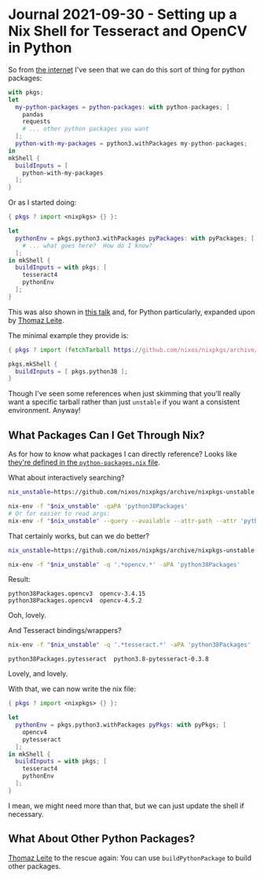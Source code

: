 Journal 2021-09-30 - Setting up a Nix Shell for Tesseract and OpenCV in Python
==============================================================================

So from [the internet](https://nixos.wiki/wiki/Python) I've seen that we can do this sort of thing for python packages:

```nix
with pkgs;
let
  my-python-packages = python-packages: with python-packages; [
    pandas
    requests
    # ... other python packages you want
  ];
  python-with-my-packages = python3.withPackages my-python-packages;
in
mkShell {
  buildInputs = [
    python-with-my-packages
  ];
}
```

Or as I started doing:

```nix
{ pkgs ? import <nixpkgs> {} }:

let
  pythonEnv = pkgs.python3.withPackages pyPackages: with pyPackages; [
    # ... what goes here?  How do I know?
  ];
in mkShell {
  buildInputs = with pkgs; [
    tesseract4
    pythonEnv
  ];
}
```

This was also shown in [this talk]( https://ghedam.at/15978/an-introduction-to-nix-shell) and, for Python particularly, expanded upon by [Thomaz Leite](https://thomazleite.com/posts/development-with-nix-python/).

The minimal example they provide is:

```nix
{ pkgs ? import (fetchTarball https://github.com/nixos/nixpkgs/archive/nixpkgs-unstable.tar.gz) {} }:

pkgs.mkShell {
  buildInputs = [ pkgs.python38 ];
}
```

Though I've seen some references when just skimming that you'll really want a specific tarball rather than just `unstable` if you want a consistent environment.  Anyway!



## What Packages Can I Get Through Nix?

As for how to know what packages I can directly reference?  Looks like [they're defined in the `python-packages.nix` file](https://github.com/NixOS/nixpkgs/blob/master/pkgs/top-level/python-packages.nix).

What about interactively searching?

```sh
nix_unstable=https://github.com/nixos/nixpkgs/archive/nixpkgs-unstable.tar.gz

nix-env -f "$nix_unstable" -qaPA 'python38Packages'
# Or for easier to read args:
nix-env -f "$nix_unstable" --query --available --attr-path --attr 'python38Packages'
```

That certainly works, but can we do better?

```sh
nix_unstable=https://github.com/nixos/nixpkgs/archive/nixpkgs-unstable.tar.gz

nix-env -f "$nix_unstable" -q '.*opencv.*' -aPA 'python38Packages'
```

Result:

```
python38Packages.opencv3  opencv-3.4.15
python38Packages.opencv4  opencv-4.5.2
```

Ooh, lovely.

And Tesseract bindings/wrappers?

```sh
nix-env -f "$nix_unstable" -q '.*tesseract.*' -aPA 'python38Packages'
```

```
python38Packages.pytesseract  python3.8-pytesseract-0.3.8
```

Lovely, and lovely.

With that, we can now write the nix file:

```nix
{ pkgs ? import <nixpkgs> {} }:

let
  pythonEnv = pkgs.python3.withPackages pyPkgs: with pyPkgs; [
    opencv4
    pytesseract
  ];
in mkShell {
  buildInputs = with pkgs; [
    tesseract4
    pythonEnv
  ];
}
```

I mean, we might need more than that, but we can just update the shell if necessary.



## What About Other Python Packages?

[Thomaz Leite](https://thomazleite.com/posts/development-with-nix-python/) to the rescue again: You can use `buildPythonPackage` to build other packages.

